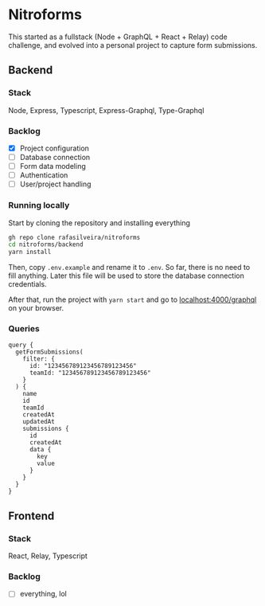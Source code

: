 # Nitroforms

This started as a fullstack (Node + GraphQL + React + Relay) code challenge, and evolved into a personal project to capture form submissions.

## Backend

### Stack

Node, Express, Typescript, Express-Graphql, Type-Graphql

### Backlog

- [x] Project configuration
- [ ] Database connection
- [ ] Form data modeling
- [ ] Authentication
- [ ] User/project handling

### Running locally

Start by cloning the repository and installing everything

```bash
gh repo clone rafasilveira/nitroforms
cd nitroforms/backend
yarn install
```

Then, copy `.env.example` and rename it to `.env`. So far, there is no need to fill anything. Later this file will be used to store the database connection credentials.

After that, run the project with `yarn start` and go to [localhost:4000/graphql](localhost:4000/graphql) on your browser.

### Queries

```gql
query {
  getFormSubmissions(
    filter: {
      id: "123456789123456789123456"
      teamId: "123456789123456789123456"
    }
  ) {
    name
    id
    teamId
    createdAt
    updatedAt
    submissions {
      id
      createdAt
      data {
        key
        value
      }
    }
  }
}
```

## Frontend

### Stack

React, Relay, Typescript

### Backlog

- [ ] everything, lol
